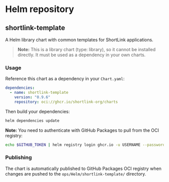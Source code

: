 # Helm repository

## shortlink-template

A Helm library chart with common templates for ShortLink applications.

> **Note:** This is a library chart (type: library), so it cannot be installed directly. It must be used as a dependency in your own charts.

### Usage

Reference this chart as a dependency in your `Chart.yaml`:

```yaml
dependencies:
  - name: shortlink-template
    version: "0.9.6"
    repository: oci://ghcr.io/shortlink-org/charts
```

Then build your dependencies:

```bash
helm dependencies update
```

**Note:** You need to authenticate with GitHub Packages to pull from the OCI registry:

```bash
echo $GITHUB_TOKEN | helm registry login ghcr.io -u USERNAME --password-stdin
```

### Publishing

The chart is automatically published to GitHub Packages OCI registry when changes are pushed to the `ops/Helm/shortlink-template/` directory.
